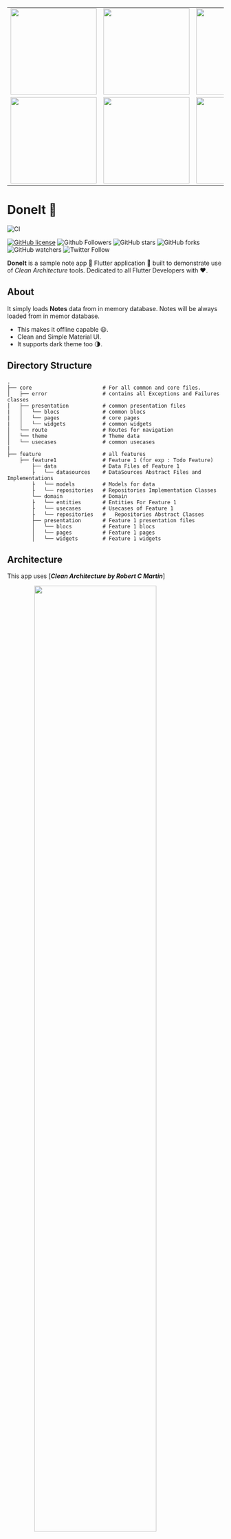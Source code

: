 
<div style="text-align: center">
    <table>
        <tr>
            <td style="text-align: center">
                <img src="/project/images/HomePage.png" width="200"/>
            </td>
            <td style="text-align: center">
                <img src="/project/images/AddTodoPage.png" width="200"/>
            </td>
            <td style="text-align: center">
                <img src="/project/images/ViewTodoPage.png" width="200"/>
            </td>
            <td style="text-align: center">
                <img src="/project/images/SettingPage.png" width="200"/>
            </td>
        </tr>
        <tr>
             <td style="text-align: center">
                 <img src="/project/images/HomePage (Dark Mode).png" width="200"/>
             </td>
             <td style="text-align: center">
                 <img src="/project/images/AddTodoPage(Dark Mode).png" width="200"/>
             </td>
             <td style="text-align: center">
                 <img src="/project/images/ViewTodoPage(Dark Mode).png" width="200"/>
             </td>
             <td style="text-align: center">
                 <img src="/project/images/SettingPage (Dark Mode).png" width="200"/>
             </td>
        </tr>  
    </table>
</div>


# DoneIt 📝

![CI](https://github.com/shubham-chhimpa/done_it/workflows/CI/badge.svg)

[![GitHub license](https://img.shields.io/badge/License-MIT-blue.svg)](/https://github.com/shubham-chhimpa/done_it/LICENSE.md)
![Github Followers](https://img.shields.io/github/followers/shubham-chhimpa?label=Follow&style=social)
![GitHub stars](https://img.shields.io/github/stars/shubham-chhimpa/done_it?style=social)
![GitHub forks](https://img.shields.io/github/forks/shubham-chhimpa/done_it?style=social)
![GitHub watchers](https://img.shields.io/github/watchers/shubham-chhimpa/done_it?style=social)
![Twitter Follow](https://img.shields.io/twitter/follow/shubham_chhimpa?label=Follow&style=social)

**DoneIt** is a sample note app 📝 Flutter application 📱 built to demonstrate use of *Clean Architecture* tools. Dedicated to all Flutter Developers with ❤️. 


## About
It simply loads **Notes** data from in memory database. Notes will be always loaded from in memor database. 
- This makes it offline capable 😃. 
- Clean and Simple Material UI.
- It supports dark theme too 🌗.

## Directory Structure
    
    .
    ├── core                       # For all common and core files.
    │   ├── error                  # contains all Exceptions and Failures classes
    │   ├── presentation           # common presentation files
    |   │   └── blocs              # common blocs
    |   │   └── pages              # core pages
    |   │   └── widgets            # common widgets
    │   └── route                  # Routes for navigation
    │   └── theme                  # Theme data
    │   └── usecases               # common usecases
    |
    ├── feature                    # all features           
        ├── feature1               # Feature 1 (for exp : Todo Feature)
            ├── data               # Data Files of Feature 1
            ├   └── datasources    # DataSources Abstract Files and Implementations   
            ├   └── models         # Models for data   
            ├   └── repositories   # Repositories Implementation Classes   
            └── domain             # Domain 
            ├   └── entities       # Entities For Feature 1   
            ├   └── usecases       # Usecases of Feature 1   
            ├   └── repositories   #   Repositories Abstract Classes
            ├── presentation       # Feature 1 presentation files
            │   └── blocs          # Feature 1 blocs
            │   └── pages          # Feature 1 pages
            │   └── widgets        # Feature 1 widgets 
   
   


## Architecture
This app uses [***Clean Architecture by Robert C Martin***]

<img src="https://github.com/ResoCoder/flutter-tdd-clean-architecture-course/blob/master/architecture-proposal.png" style="display: block; margin-left: auto; margin-right: auto; width: 75%;"/>


Image Source : [ResoCoder](https://resocoder.com)

## Contribute
If you want to contribute to this library, you're always welcome!
See [Contributing Guidelines](CONTRIBUTING.md). 

## Branches
    .
    ├── master                       # Contains the latest release
           ├── dev                   # Contains the latest development
                ├── feature1         # feature 1 created from dev
                ├── feature2         # feature 2 created from dev
                ├── feature3         # feature 3 created from dev
                ├── bugFix1          # bugfix 1 created from dev
                ├── bugFix2          # bugfix 1 created from dev
                ├── docChange1       # docChange 1 created from dev
                ├── docChange1       # docChange 2 created from dev
            
Note  : Create pull request for feature,bugfix,docChange to only dev branch.

## Contact
If you need any help, you can connect with me.

Visit:- [shubham-chhimpa.github.io/](https://shubham-chhimpa.github.io/)

